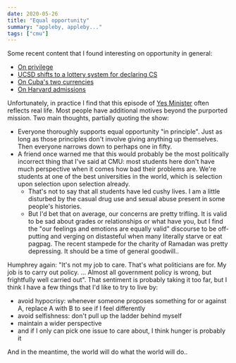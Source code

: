 ```yaml
---
date: 2020-05-26
title: "Equal opportunity"
summary: "appleby, appleby..."
tags: ["cmu"]
---
```


Some recent content that I found interesting on opportunity in general:

- [On privilege](https://twitter.com/baboonzero/status/1264884582119170055)
- [UCSD shifts to a lottery system for declaring CS](https://twitter.com/amyjko/status/1265093304825176065)
- [On Cuba's two currencies](https://news.ycombinator.com/item?id=23303602)
- [On Harvard admissions](https://news.ycombinator.com/item?id=22974585)

Unfortunately, in practice I find that this episode of [Yes Minister](https://www.dailymotion.com/video/x5v4ri6) often reflects real life. Most people have additional motives beyond the purported mission. Two main thoughts, partially quoting the show:

- Everyone thoroughly supports equal opportunity "in principle". Just as long as those principles don't involve giving anything up themselves. Then everyone narrows down to perhaps one in fifty.
- A friend once warned me that this would probably be the most politically incorrect thing that I've said at CMU: most students here don't have much perspective when it comes how bad their problems are. We're students at one of the best universities in the world, which is selection upon selection upon selection already.
  - That's not to say that all students have led cushy lives. I am a little disturbed by the casual drug use and sexual abuse present in some people's histories.
  - But I'd bet that on average, our concerns are pretty trifling. It is valid to be sad about grades or relationships or what have you, but I find the "our feelings and emotions are equally valid" discourse to be off-putting and verging on distasteful when many literally starve or eat pagpag. The recent stampede for the charity of Ramadan was pretty depressing. It should be a time of general goodwill..

Humphrey again: "It's not my job to care. That's what politicians are for. My job is to carry out policy. ... Almost all government policy is wrong, but frightfully well carried out". That sentiment is probably taking it too far, but I think I have a few things that I'd like to try to live by:

- avoid hypocrisy: whenever someone proposes something for or against A, replace A with B to see if I feel differently
- avoid selfishness: don't pull up the ladder behind myself
- maintain a wider perspective
- and if I only can pick one issue to care about, I think hunger is probably it

And in the meantime, the world will do what the world will do..
